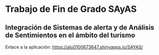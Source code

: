 # Trabajo de Fin de Grado SAyAS

## Integración de Sistemas de alerta y de Análisis de Sentimientos en el ámbito del turismo

Enlace a la aplicación: https://alu0100673647.shinyapps.io/SAYAS/
